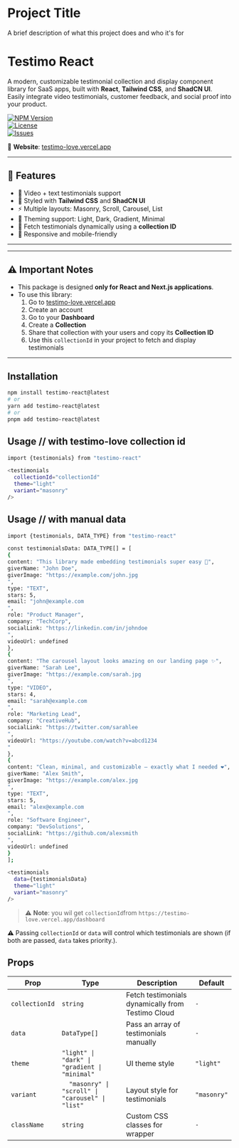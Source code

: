 
# Project Title

A brief description of what this project does and who it's for



# Testimo React  

A modern, customizable testimonial collection and display component library for SaaS apps, built with **React**, **Tailwind CSS**, and **ShadCN UI**.  
Easily integrate video testimonials, customer feedback, and social proof into your product.  

[![NPM Version](https://img.shields.io/npm/v/testimo-react.svg)](https://www.npmjs.com/package/testimo-react)  
[![License](https://img.shields.io/github/license/sagar-yenkure/testimo-react)](LICENSE)  
[![Issues](https://img.shields.io/github/issues/sagar-yenkure/testimo-react)](https://github.com/sagar-yenkure/testimo-react/issues)  

🔗 **Website**: [testimo-love.vercel.app](https://testimo-love.vercel.app)  

---

## 🚀 Features
- 🎥 Video + text testimonials support  
- 🎨 Styled with **Tailwind CSS** and **ShadCN UI**  
- ⚡ Multiple layouts: Masonry, Scroll, Carousel, List  
- 🧩 Theming support: Light, Dark, Gradient, Minimal  
- 🔗 Fetch testimonials dynamically using a **collection ID**  
- 📱 Responsive and mobile-friendly  

---
---

## ⚠️ Important Notes  

- This package is designed **only for React and Next.js applications**.  
- To use this library:  
  1. Go to [testimo-love.vercel.app](https://testimo-love.vercel.app)  
  2. Create an account  
  3. Go to your **Dashboard**  
  4. Create a **Collection**  
  5. Share that collection with your users and copy its **Collection ID**  
  6. Use this `collectionId` in your project to fetch and display testimonials  

---

##  Installation

```bash
npm install testimo-react@latest
# or
yarn add testimo-react@latest
# or
pnpm add testimo-react@latest
```


##  Usage // with testimo-love collection id

```bash
import {testimonials} from "testimo-react"

<testimonials
  collectionId="collectionId"
  theme="light"
  variant="masonry"
/>
```
##  Usage // with manual data

```bash
import {testimonials, DATA_TYPE} from "testimo-react"

const testimonialsData: DATA_TYPE[] = [
{
content: "This library made embedding testimonials super easy 🚀",
giverName: "John Doe",
giverImage: "https://example.com/john.jpg
",
type: "TEXT",
stars: 5,
email: "john@example.com
",
role: "Product Manager",
company: "TechCorp",
socialLink: "https://linkedin.com/in/johndoe
",
videoUrl: undefined
},
{
content: "The carousel layout looks amazing on our landing page ✨",
giverName: "Sarah Lee",
giverImage: "https://example.com/sarah.jpg
",
type: "VIDEO",
stars: 4,
email: "sarah@example.com
",
role: "Marketing Lead",
company: "CreativeHub",
socialLink: "https://twitter.com/sarahlee
",
videoUrl: "https://youtube.com/watch?v=abcd1234
"
},
{
content: "Clean, minimal, and customizable — exactly what I needed ❤️",
giverName: "Alex Smith",
giverImage: "https://example.com/alex.jpg
",
type: "TEXT",
stars: 5,
email: "alex@example.com
",
role: "Software Engineer",
company: "DevSolutions",
socialLink: "https://github.com/alexsmith
",
videoUrl: undefined
}
];

<testimonials
  data={testimonialsData}
  theme="light"
  variant="masonry"
/>
```


> ⚠️ **Note**: you wil get  `collectionId`from `https://testimo-love.vercel.app/dashboard`


⚠️ Passing `collectionId` or `data` will control which testimonials are shown (if both are passed, `data` takes priority.).




##  Props  

| Prop          | Type                                                                 | Description                                      | Default    |
|---------------|----------------------------------------------------------------------|--------------------------------------------------|------------
| `collectionId`| `string`                                                             | Fetch testimonials dynamically from Testimo Cloud | `-`|
|`data` | `DataType[]` | Pass an array of testimonials manually|`-`
| `theme`       | `"light" \| "dark" \| "gradient \| "minimal"`                |UI theme style           | `"light"`  |
| `variant`     | `  "masonry" \| "scroll" \| "carousel" \| "list"`            | Layout style for testimonials                    | `"masonry"`   |
| `className`   | `string`                                                             | Custom CSS classes for wrapper                   | `-`|
